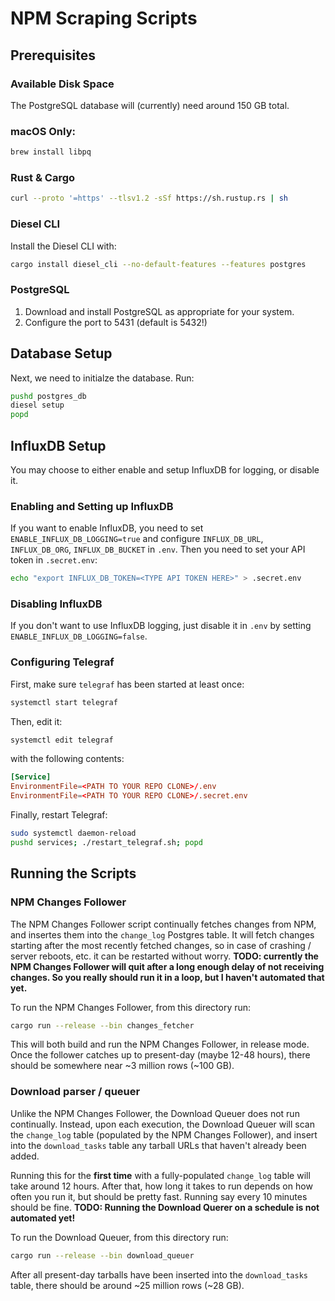 # NPM Scraping Scripts

## Prerequisites

### Available Disk Space

The PostgreSQL database will (currently) need around 150 GB total.

### macOS Only:

```bash
brew install libpq
```

### Rust & Cargo

```bash
curl --proto '=https' --tlsv1.2 -sSf https://sh.rustup.rs | sh
```

### Diesel CLI

Install the Diesel CLI with:

```bash
cargo install diesel_cli --no-default-features --features postgres
```


### PostgreSQL

1. Download and install PostgreSQL as appropriate for your system.
2. Configure the port to 5431 (default is 5432!)



## Database Setup

Next, we need to initialze the database. Run:

```bash
pushd postgres_db
diesel setup
popd
```


## InfluxDB Setup

You may choose to either enable and setup InfluxDB for logging, or disable it.

### Enabling and Setting up InfluxDB

If you want to enable InfluxDB, you need to set `ENABLE_INFLUX_DB_LOGGING=true` and configure `INFLUX_DB_URL`, `INFLUX_DB_ORG`, `INFLUX_DB_BUCKET` in `.env`.
Then you need to set your API token in `.secret.env`:

```bash
echo "export INFLUX_DB_TOKEN=<TYPE API TOKEN HERE>" > .secret.env
```

### Disabling InfluxDB

If you don't want to use InfluxDB logging, just disable it in `.env` by setting `ENABLE_INFLUX_DB_LOGGING=false`.

### Configuring Telegraf

First, make sure `telegraf` has been started at least once:

```bash
systemctl start telegraf
```

Then, edit it:

```bash
systemctl edit telegraf
```

with the following contents:

```conf
[Service]
EnvironmentFile=<PATH TO YOUR REPO CLONE>/.env
EnvironmentFile=<PATH TO YOUR REPO CLONE>/.secret.env
```

Finally, restart Telegraf:

```bash
sudo systemctl daemon-reload
pushd services; ./restart_telegraf.sh; popd
```

## Running the Scripts

### NPM Changes Follower

The NPM Changes Follower script continually fetches changes from NPM, and insertes them into the `change_log` Postgres table.
It will fetch changes starting after the most recently fetched changes, so in case of crashing / server reboots, etc. it can be restarted without worry.
**TODO: currently the NPM Changes Follower will quit after a long enough delay of not receiving changes. So you really should run it in a loop, but I haven't automated that yet.**

To run the NPM Changes Follower, from this directory run:

```bash
cargo run --release --bin changes_fetcher
```

This will both build and run the NPM Changes Follower, in release mode. Once the follower catches up to present-day (maybe 12-48 hours), there should be somewhere near
~3 million rows (~100 GB).


### Download parser / queuer

Unlike the NPM Changes Follower, the Download Queuer does not run continually. Instead, upon each execution, 
the Download Queuer will scan the `change_log` table (populated by the NPM Changes Follower), 
and insert into the `download_tasks` table any tarball URLs that haven't already been added.

Running this for the **first time** with a fully-populated `change_log` table will take around 12 hours. 
After that, how long it takes to run depends on how often you run it, but should be pretty fast.
Running say every 10 minutes should be fine.
**TODO: Running the Download Querer on a schedule is not automated yet!** 

To run the Download Queuer, from this directory run:

```bash
cargo run --release --bin download_queuer
```

After all present-day tarballs have been inserted into the `download_tasks` table, there should be around ~25 million rows (~28 GB).

